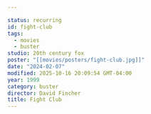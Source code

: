 ```yaml
---

status: recurring
id: fight-club
tags:
  - movies
  - buster
studio: 20th century fox
poster: "[[movies/posters/fight-club.jpg]]"
date: "2024-02-07"
modified: 2025-10-16 20:09:54 GMT-04:00
year: 1999
category: buster
director: David Fincher
title: Fight Club
---
```

